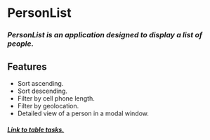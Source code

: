 # PersonList

### _PersonList is an application designed to display a list of people._

## Features

- Sort ascending.
- Sort descending.
- Filter by cell phone length.
- Filter by geolocation.
- Detailed view of a person in a modal window.

##### [Link to table tasks.](https://docs.google.com/spreadsheets/d/1VNmG5cm32O6MWPBDGTIzQq4JdEeoJJMHDt_3-q675eY/edit?usp=sharing)
